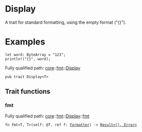 # Display

A trait for standard formatting, using the empty format ("{}").
# Examples

```cairo
let word: ByteArray = "123";
println!("{}", word);
```

Fully qualified path: [core](./core.md)::[fmt](./core-fmt.md)::[Display](./core-fmt-Display.md)

<pre><code class="language-cairo">pub trait Display&lt;T&gt;</code></pre>

## Trait functions

### fmt

Fully qualified path: [core](./core.md)::[fmt](./core-fmt.md)::[Display](./core-fmt-Display.md)::[fmt](./core-fmt-Display.md#fmt)

<pre><code class="language-cairo">fn fmt&lt;T, T&gt;(self: @T, ref f: <a href="core-fmt-Formatter.html">Formatter</a>) -&gt; <a href="core-result-Result.html">Result&lt;(), Error&gt;</a></code></pre>


